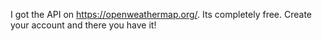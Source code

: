 I got the API on https://openweathermap.org/. Its completely free. Create your account and there you have it!
